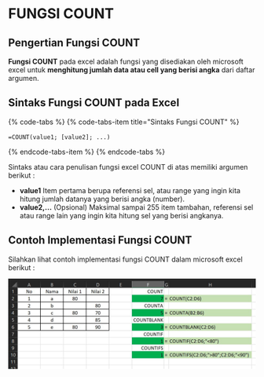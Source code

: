 # FUNGSI COUNT

## Pengertian Fungsi **COUNT**

**Fungsi COUNT** pada excel adalah fungsi yang disediakan oleh microsoft excel untuk **menghitung jumlah data atau cell yang berisi angka** dari daftar argumen.

## Sintaks Fungsi COUNT pada Excel

{% code-tabs %}
{% code-tabs-item title="Sintaks Fungsi COUNT" %}
```text
=COUNT(value1; [value2]; ...)
```
{% endcode-tabs-item %}
{% endcode-tabs %}

Sintaks atau cara penulisan fungsi excel COUNT di atas memiliki argumen berikut :

* **value1** Item pertama berupa referensi sel, atau range yang ingin kita hitung jumlah datanya yang berisi angka \(number\).
* **value2,...** \(Opsional\) Maksimal sampai 255 item tambahan, referensi sel atau range lain yang ingin kita hitung sel yang berisi angkanya.

## Contoh Implementasi Fungsi COUNT

Silahkan lihat contoh implementasi fungsi COUNT dalam microsoft excel berikut :

![implementasi counting functions pada excel](../../../.gitbook/assets/count.JPG)

